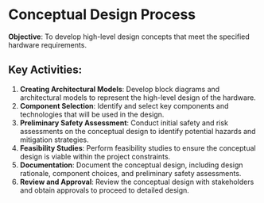 # Conceptual Design Process

**Objective**: To develop high-level design concepts that meet the specified hardware requirements.

## Key Activities:

1. **Creating Architectural Models**: Develop block diagrams and architectural models to represent the high-level design of the hardware.
2. **Component Selection**: Identify and select key components and technologies that will be used in the design.
3. **Preliminary Safety Assessment**: Conduct initial safety and risk assessments on the conceptual design to identify potential hazards and mitigation strategies.
4. **Feasibility Studies**: Perform feasibility studies to ensure the conceptual design is viable within the project constraints.
5. **Documentation**: Document the conceptual design, including design rationale, component choices, and preliminary safety assessments.
6. **Review and Approval**: Review the conceptual design with stakeholders and obtain approvals to proceed to detailed design.
